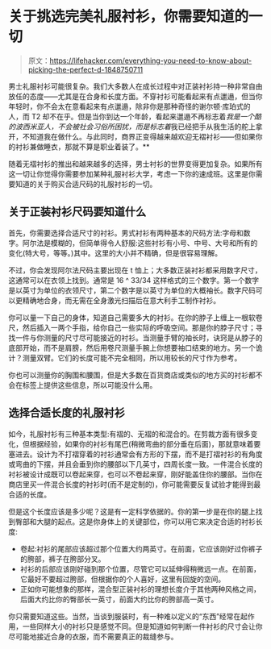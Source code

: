 # 关于挑选完美礼服衬衫，你需要知道的一切

> 原文：<https://lifehacker.com/everything-you-need-to-know-about-picking-the-perfect-d-1848750711>

男士礼服衬衫可能很复杂。我们大多数人在成长过程中对正装衬衫持一种非常自由放任的态度——尤其是在合身和长度方面。不穿衬衫可能看起来有点邋遢，但当你年轻时，你不会太在意看起来有点邋遢，除非你是那种奇怪的谢尔顿·库珀式的人，而 T2 却不在乎。但是当你到达一个年龄，看起来邋遢不再标志着*我是一个酷的波西米亚人，不会被社会习俗所困扰，而是标志着*我已经把手从我生活的舵上拿开，不知道我在做什么。与此同时，商界正变得越来越欢迎无褶衬衫——但如果你的衬衫兼做睡衣，那就不算是职业着装了。** 



随着无褶衬衫的推出和越来越多的选择，男士衬衫的世界变得更加复杂。如果所有这一切让你觉得你需要参加某种礼服衬衫大学，考虑一下你的速成班。这里是你需要知道的关于购买合适尺码的礼服衬衫的一切。

## 关于正装衬衫尺码要知道什么

首先，你需要选择合适尺寸的衬衫。男式衬衫有两种基本的尺码方法:字母和数字。阿尔法是模糊的，但简单得令人舒服:这些衬衫有小号、中号、大号和所有的变化(特大号，等等。)其中。这里的大小并不精确，但是很容易理解。

不过，你会发现阿尔法尺码主要出现在 t 恤上；大多数正装衬衫都采用数字尺寸，这通常可以在衣领上找到。通常是 16 ^ 33/34 这样格式的三个数字。第一个数字是以英寸为单位的衣领尺寸，第二个数字是以英寸为单位的大概袖长。数字尺码可以更精确地合身，而无需在全身激光扫描后在意大利手工制作衬衫。

你可以量一下自己的身体，知道自己需要多大的衬衫。在你的脖子上缠上一根软卷尺，然后插入一两个手指，给你自己一些实际的呼吸空间。那是你的脖子尺寸；寻找一件与你测量的尺寸尽可能接近的衬衫。当测量手臂的袖长时，诀窍是从脖子的底部开始，而不是肩膀，然后用卷尺测量手腕上你想要袖口结束的地方。另一个诡计？测量双臂。它们的长度可能不完全相同，所以用较长的尺寸作为参考。

你也可以测量你的胸围和腰围，但是大多数在百货商店或类似的地方买的衬衫都不会在标签上提供这些信息，所以可能没什么用。

## 选择合适长度的礼服衬衫

如今，礼服衬衫有三种基本类型:有褶的、无褶的和混合的。在剪裁方面有很多变化，但根据经验，如果你的衬衫有尾巴(稍微弯曲的部分垂在后面)，那就意味着要塞进去。设计为不打褶穿着的衬衫通常会有方形的下摆，而不是打褶衬衫的有角度或弯曲的下摆，并且会垂到你的腰部以下几英寸，四周长度一致。一件混合长度的衬衫被设计成既可以卷起来穿，也可以不卷起来穿，刚好能盖住你的腰部。当你在商店里买一件混合长度的衬衫时(而不是定制的)，你可能需要反复试验才能得到最合适的长度。

但是这个长度应该是多少呢？这是有一定科学依据的。你的第一步是在你的腿上找到臀部和大腿的起点。这是你身体上的关键部位，你可以用它来决定合适的衬衫长度:

*   卷起:衬衫的尾部应该超过那个位置大约两英寸。在前面，它应该刚好过你裤子的胯部，裤子在胯部分叉。
*   衬衫的后部应该刚好碰到那个位置，尽管它可以延伸得稍微远一点。在前面，它最好不要超过胯部，但根据你的个人喜好，这里有回旋的空间。
*   正如你可能想象的那样，混合型正装衬衫的理想长度介于其他两种风格之间，后面大约比你的臀部长一英寸，前面大约比你的胯部高一英寸。

你只需要知道这些。当然，当谈到服装时，有一种难以定义的“东西”经常在起作用，一些同样大小的衬衫只是感觉不同。但是知道如何判断一件衬衫的尺寸会让你尽可能地接近合身的衣服，而不需要真正的裁缝参与。